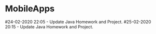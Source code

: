 # MobileApps
  #24-02-2020 22:05
    - Update Java Homework and Project.
  #25-02-2020 20:15
    - Update Java Homework and Project.
